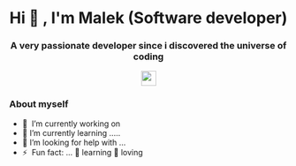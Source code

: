 <h1 align="center">Hi 👋 , I'm Malek (Software developer)</h1>
<h3 align="center">A very passionate developer since i discovered the universe of coding</h3>
<p align="center">

  <img src="https://user-images.githubusercontent.com/5679180/79618120-0daffb80-80be-11ea-819e-d2b0fa904d07.gif" width="27px">
  <br>
</p>

### About myself

- 🔭&nbsp;&nbsp;I’m currently working on 
- 🌱 I’m currently learning .....
- 🤔 I’m looking for help with ...
- ⚡&nbsp;&nbsp;Fun fact: ...
  🧠 learning
  💜 loving



